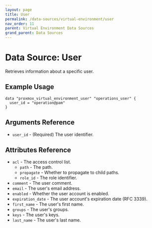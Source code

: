```yaml
---
layout: page
title: User
permalink: /data-sources/virtual-environment/user
nav_order: 11
parent: Virtual Environment Data Sources
grand_parent: Data Sources
---
```


# Data Source: User

Retrieves information about a specific user.

## Example Usage

```
data "proxmox_virtual_environment_user" "operations_user" {
  user_id = "operation@pam"
}
```

## Arguments Reference

* `user_id` - (Required) The user identifier.

## Attributes Reference

* `acl` - The access control list.
    * `path` - The path.
    * `propagate` - Whether to propagate to child paths.
    * `role_id` - The role identifier.
* `comment` - The user comment.
* `email` - The user's email address.
* `enabled` - Whether the user account is enabled.
* `expiration_date` - The user account's expiration date (RFC 3339).
* `first_name` - The user's first name.
* `groups` - The user's groups.
* `keys` - The user's keys.
* `last_name` - The user's last name.
